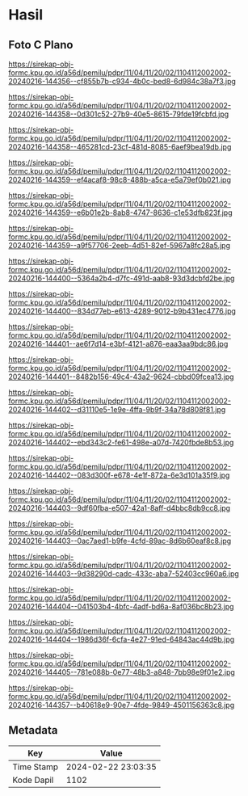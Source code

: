 # Hasil

## Foto C Plano

https://sirekap-obj-formc.kpu.go.id/a56d/pemilu/pdpr/11/04/11/20/02/1104112002002-20240216-144356--cf855b7b-c934-4b0c-bed8-6d984c38a7f3.jpg

https://sirekap-obj-formc.kpu.go.id/a56d/pemilu/pdpr/11/04/11/20/02/1104112002002-20240216-144358--0d301c52-27b9-40e5-8615-79fde19fcbfd.jpg

https://sirekap-obj-formc.kpu.go.id/a56d/pemilu/pdpr/11/04/11/20/02/1104112002002-20240216-144358--465281cd-23cf-481d-8085-6aef9bea19db.jpg

https://sirekap-obj-formc.kpu.go.id/a56d/pemilu/pdpr/11/04/11/20/02/1104112002002-20240216-144359--ef4acaf8-98c8-488b-a5ca-e5a79ef0b021.jpg

https://sirekap-obj-formc.kpu.go.id/a56d/pemilu/pdpr/11/04/11/20/02/1104112002002-20240216-144359--e6b01e2b-8ab8-4747-8636-c1e53dfb823f.jpg

https://sirekap-obj-formc.kpu.go.id/a56d/pemilu/pdpr/11/04/11/20/02/1104112002002-20240216-144359--a9f57706-2eeb-4d51-82ef-5967a8fc28a5.jpg

https://sirekap-obj-formc.kpu.go.id/a56d/pemilu/pdpr/11/04/11/20/02/1104112002002-20240216-144400--5364a2b4-d7fc-491d-aab8-93d3dcbfd2be.jpg

https://sirekap-obj-formc.kpu.go.id/a56d/pemilu/pdpr/11/04/11/20/02/1104112002002-20240216-144400--834d77eb-e613-4289-9012-b9b431ec4776.jpg

https://sirekap-obj-formc.kpu.go.id/a56d/pemilu/pdpr/11/04/11/20/02/1104112002002-20240216-144401--ae6f7d14-e3bf-4121-a876-eaa3aa9bdc86.jpg

https://sirekap-obj-formc.kpu.go.id/a56d/pemilu/pdpr/11/04/11/20/02/1104112002002-20240216-144401--8482b156-49c4-43a2-9624-cbbd09fcea13.jpg

https://sirekap-obj-formc.kpu.go.id/a56d/pemilu/pdpr/11/04/11/20/02/1104112002002-20240216-144402--d31110e5-1e9e-4ffa-9b9f-34a78d808f81.jpg

https://sirekap-obj-formc.kpu.go.id/a56d/pemilu/pdpr/11/04/11/20/02/1104112002002-20240216-144402--ebd343c2-fe61-498e-a07d-7420fbde8b53.jpg

https://sirekap-obj-formc.kpu.go.id/a56d/pemilu/pdpr/11/04/11/20/02/1104112002002-20240216-144402--083d300f-e678-4e1f-872a-6e3d101a35f9.jpg

https://sirekap-obj-formc.kpu.go.id/a56d/pemilu/pdpr/11/04/11/20/02/1104112002002-20240216-144403--9df60fba-e507-42a1-8aff-d4bbc8db9cc8.jpg

https://sirekap-obj-formc.kpu.go.id/a56d/pemilu/pdpr/11/04/11/20/02/1104112002002-20240216-144403--0ac7aed1-b9fe-4cfd-89ac-8d6b60eaf8c8.jpg

https://sirekap-obj-formc.kpu.go.id/a56d/pemilu/pdpr/11/04/11/20/02/1104112002002-20240216-144403--9d38290d-cadc-433c-aba7-52403cc960a6.jpg

https://sirekap-obj-formc.kpu.go.id/a56d/pemilu/pdpr/11/04/11/20/02/1104112002002-20240216-144404--041503b4-4bfc-4adf-bd6a-8af036bc8b23.jpg

https://sirekap-obj-formc.kpu.go.id/a56d/pemilu/pdpr/11/04/11/20/02/1104112002002-20240216-144404--1986d36f-6cfa-4e27-91ed-64843ac44d9b.jpg

https://sirekap-obj-formc.kpu.go.id/a56d/pemilu/pdpr/11/04/11/20/02/1104112002002-20240216-144405--781e088b-0e77-48b3-a848-7bb98e9f01e2.jpg

https://sirekap-obj-formc.kpu.go.id/a56d/pemilu/pdpr/11/04/11/20/02/1104112002002-20240216-144357--b40618e9-90e7-4fde-9849-4501156363c8.jpg


## Metadata

| Key        | Value               |
| ---------- | ------------------- |
| Time Stamp | 2024-02-22 23:03:35 |
| Kode Dapil | 1102                |



